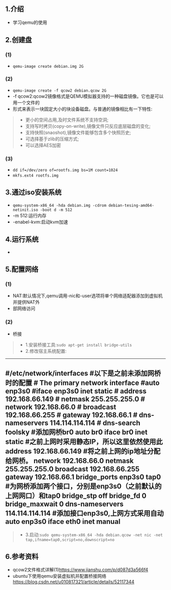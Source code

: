 ## 1.介绍
* 学习qemu的使用

## 2.创建盘
### (1)
* ```qemu-image create debian.img 2G```
### (2)
* ```qemu-image create -f qcow2 debian.qcow 2G```
* -f qcow2:qcow2镜像格式是QEMU模拟器支持的一种磁盘镜像。它也是可以用一个文件的
* 形式来表示一块固定大小的块设备磁盘。与普通的镜像相比有一下特性:
> * 更小的空间占用,及时文件系统不支持空洞;
> * 支持写时拷贝(copy-on-write),镜像文件只反应底层磁盘的变化;
> * 支持快照(snaoshot),镜像文件能够包含多个快照历史;
> * 可选择基于zlib的压缩方式;
> * 可以选择AES加密
### (3)
* ```dd if=/dev/zero of=rootfs.img bs=1M count=1024```
* ```mkfs.ext4 rootfs.img```

## 3.通过iso安装系统
* ```qemu-system-x86_64 -hda debian.img -cdrom debian-tesing-amd64-netinit.iso -boot d -m 512```
* -m 512:运行内存
* -enabel-kvm:启动kvm加速
## 4.运行系统
* ```qemu-system-x86_64 -hda debian.img -m 512

## 5.配置网络
### (1)
* NAT:默认情况下,qemu调用-nic和-user选项将单个网络适配器添加到虚拟机并提供NAT外
* 部网络访问
### (2)
* 桥接
> * 1.安装桥接工具:```sudo apt-get install bridge-utils```
> * 2.修改宿主系统配置:
-----------------------------------------------------
#/etc/network/interfaces
#以下是之前未添加网桥时的配置
    # The primary network interface
    #auto enp3s0
    #iface enp3s0 inet static
    #       address 192.168.66.149
    #       netmask 255.255.255.0
    #       network 192.168.66.0
    #       broadcast 192.168.66.255
    #       gateway 192.168.66.1
    #       dns-nameservers 114.114.114.114
    #       dns-search foolsky
#添加网桥br0
auto br0
        iface br0 inet static  #之前上网时采用静态IP，所以这里依然使用此
        address 192.168.66.149 #将之前上网的ip地址分配给网桥。
        network 192.168.66.0
        netmask 255.255.255.0
        broadcast 192.168.66.255
        gateway 192.168.66.1
        bridge_ports enp3s0 tap0 #为网桥添加两个接口，分别是enp3s0（之前默认的上网网口）和tap0
        bridge_stp off
        bridge_fd 0
        bridge_maxwait 0
        dns-nameservers 114.114.114.114
#添加接口enp3s0,上网方式采用自动
    auto enp3s0
    iface eth0 inet manual
----------------------------------------------------------------
> * 3.启动:```sudo qemu-system-x86_64 -hda debian.qcow -net nic -net tap,ifname=tap0,script=no,downscript=no```

## 6.参考资料
* qcow2文件格式详解(1)<https://www.jianshu.com/p/d087d3a566f4>
* ubuntu下使用qemu安装虚拟机并配置桥接网络<https://blog.csdn.net/u010817321/article/details/52117344>

